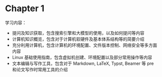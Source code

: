 # Chapter 1
学习内容：
- 提问及知识获取，包含搜索引擎和大模型的使用，以及如何提问等内容
- 计算机知识概览，包含对于计算机软硬件及基本体系结构等的简要介绍
- 充分利用计算机，包含计算机的环境配置、文件版本控制、网络安全等多方面内容
- Linux 基础使用指南，包含虚拟机创建、环境配置以及部分常用操作等内容
- 文本编辑与写作工具，包含对于 Markdown, LaTeX, Typst, Beamer 等 pre 和论文写作时常用工具的介绍